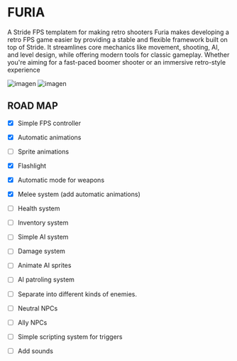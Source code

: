 # FURIA
A Stride FPS templatem for making retro shooters
Furia makes developing a retro FPS game easier by providing a stable and flexible framework built on top of Stride. It streamlines core mechanics like movement, shooting, AI, and level design, while offering modern tools for classic gameplay. Whether you're aiming for a fast-paced boomer shooter or an immersive retro-style experience

![imagen](https://github.com/user-attachments/assets/c31ee5dc-5cbb-43ea-8ca2-c2f7f51adc0c)
![imagen](https://github.com/user-attachments/assets/38f175bd-a6c0-4dc4-9b3f-f90122b5752a)

## ROAD MAP
- [x] Simple FPS controller
- [x] Automatic animations
- [ ] Sprite animations
- [x] Flashlight
- [x] Automatic mode for weapons
- [x] Melee system (add automatic animations)
- [ ] Health system
- [ ] Inventory system
- [ ] Simple AI system
- [ ] Damage system
- [ ] Animate AI sprites
- [ ] AI patroling system
- [ ] Separate into different kinds of enemies.
- [ ] Neutral NPCs
- [ ] Ally NPCs
- [ ] Simple scripting system for triggers
- [ ] Add sounds

 

